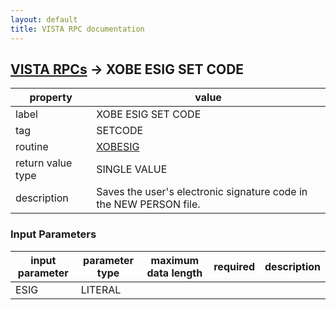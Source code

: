 ```yaml
---
layout: default
title: VISTA RPC documentation
---
```




## [VISTA RPCs](TableOfContent.md) &#8594; XOBE ESIG SET CODE 

 property | value 
--- | --- 
 label | XOBE ESIG SET CODE
 tag | SETCODE
 routine | [XOBESIG](http://code.osehra.org/dox/Routine_XOBESIG_source.html)
 return value type | SINGLE VALUE
 description | Saves the user's electronic signature code in the NEW PERSON file.

### Input Parameters

| input parameter | parameter type | maximum data length | required | description | 
| --- | --- | --- | --- | --- | 
| ESIG | LITERAL |  |  |  | 